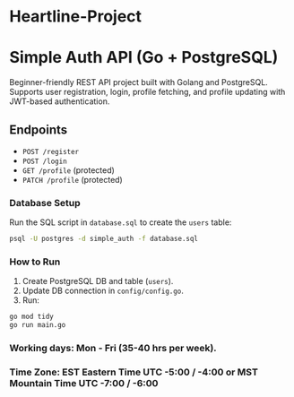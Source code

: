 # Heartline-Project

# Simple Auth API (Go + PostgreSQL)

Beginner-friendly REST API project built with Golang and PostgreSQL.
Supports user registration, login, profile fetching, and profile updating with JWT-based authentication.

## Endpoints
- `POST /register`
- `POST /login`
- `GET /profile` (protected)
- `PATCH /profile` (protected)

### Database Setup
Run the SQL script in `database.sql` to create the `users` table:
```bash
psql -U postgres -d simple_auth -f database.sql
```
### How to Run
1. Create PostgreSQL DB and table (`users`).
2. Update DB connection in `config/config.go`.
3. Run:
```bash
go mod tidy
go run main.go
```


### Working days: Mon - Fri (35-40 hrs per week). 
### Time Zone: EST Eastern Time	UTC -5:00 / -4:00 or MST Mountain Time	UTC -7:00 / -6:00




